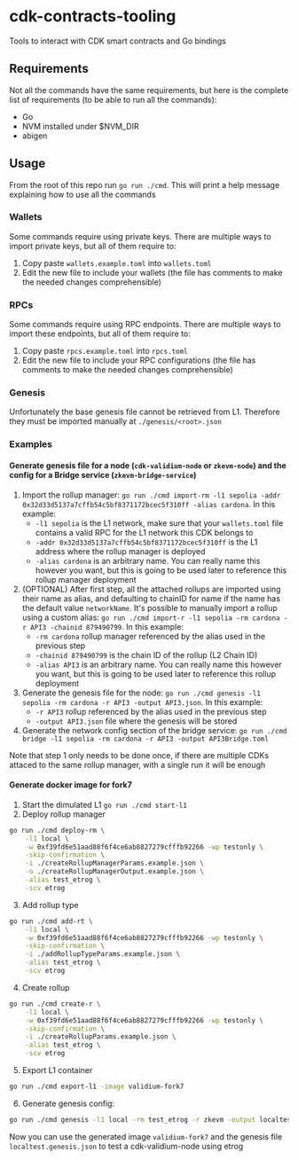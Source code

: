 # cdk-contracts-tooling

Tools to interact with CDK smart contracts and Go bindings

## Requirements

Not all the commands have the same requirements, but here is the complete list of requirements (to be able to run all the commands):

- Go
- NVM installed under $NVM_DIR
- abigen

## Usage

From the root of this repo run `go run ./cmd`. This will print a help message explaining how to use all the commands

### Wallets

Some commands require using private keys. There are multiple ways to import private keys, but all of them require to:

1. Copy paste `wallets.example.toml` into `wallets.toml`
2. Edit the new file to include your wallets (the file has comments to make the needed changes comprehensible)

### RPCs

Some commands require using RPC endpoints. There are multiple ways to import these endpoints, but all of them require to:

1. Copy paste `rpcs.example.toml` into `rpcs.toml`
2. Edit the new file to include your RPC configurations (the file has comments to make the needed changes comprehensible)

### Genesis

Unfortunately the base genesis file cannot be retrieved from L1. Therefore they must be imported manually at `./genesis/<root>.json`

### Examples

#### Generate genesis file for a node (`cdk-validium-node` or `zkevm-node`) and the config for a Bridge service (`zkevm-bridge-service`)

1. Import the rollup manager: `go run ./cmd import-rm -l1 sepolia -addr 0x32d33d5137a7cffb54c5bf8371172bcec5f310ff -alias cardona`. In this example:
    - `-l1 sepolia` is the L1 network, make sure that your `wallets.toml` file contains a valid RPC for the L1 network this CDK belongs to
    - `-addr 0x32d33d5137a7cffb54c5bf8371172bcec5f310ff` is the L1 address where the rollup manager is deployed
    - `-alias cardona` is an arbitrary name. You can really name this however you want, but this is going to be used later to reference this rollup manager deployment
2. (OPTIONAL) After first step, all the attached rollups are imported using their name as alias, and defaulting to chainID for name if the name has the default value `networkName`. It's possible to manually import a rollup using a custom alias: `go run ./cmd import-r -l1 sepolia -rm cardona -r API3 -chainid 879490799`. In this example:
    - `-rm cardona` rollup manager referenced by the alias used in the previous step
    - `-chainid 879490799` is the chain ID of the rollup (L2 Chain ID)
    - `-alias API3` is an arbitrary name. You can really name this however you want, but this is going to be used later to reference this rollup deployment
3. Generate the genesis file for the node: `go run ./cmd genesis -l1 sepolia -rm cardona -r API3 -output API3.json`. In this example:
    - `-r API3` rollup referenced by the alias used in the previous step
    - `-output API3.json` file where the genesis will be stored
4. Generate the network config section of the bridge service: `go run ./cmd bridge -l1 sepolia -rm cardona -r API3 -output API3Bridge.toml`

Note that step 1 only needs to be done once, if there are multiple CDKs attaced to the same rollup manager, with a single run it will be enough

#### Generate docker image for fork7

1. Start the dimulated L1 `go run ./cmd start-l1`
2. Deploy rollup manager
```bash
go run ./cmd deploy-rm \
    -l1 local \
    -w 0xf39fd6e51aad88f6f4ce6ab8827279cfffb92266 -wp testonly \
    -skip-confirmation \
    -i ./createRollupManagerParams.example.json \
    -o ./createRollupManagerOutput.example.json \
    -alias test_etrog \
    -scv etrog
```
3. Add rollup type
```bash
go run ./cmd add-rt \
    -l1 local \
    -w 0xf39fd6e51aad88f6f4ce6ab8827279cfffb92266 -wp testonly \
    -skip-confirmation \
    -i ./addRollupTypeParams.example.json \
    -alias test_etrog \
    -scv etrog
```
4. Create rollup
```bash
go run ./cmd create-r \
    -l1 local \
    -w 0xf39fd6e51aad88f6f4ce6ab8827279cfffb92266 -wp testonly \
    -skip-confirmation \
    -i ./createRollupParams.example.json \
    -alias test_etrog \
    -scv etrog
```
5. Export L1 container
```bash
go run ./cmd export-l1 -image validium-fork7
```
6. Generate genesis config:
```bash
go run ./cmd genesis -l1 local -rm test_etrog -r zkevm -output localtest.genesis.json
```

Now you can use the generated image `validium-fork7` and the genesis file `localtest.genesis.json` to test a cdk-validium-node using etrog
